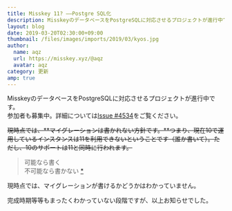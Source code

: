 ```yaml
---
title: Misskey 11? ――Postgre SQL化
description: MisskeyのデータベースをPostgreSQLに対応させるプロジェクトが進行中です。
layout: blog
date: 2019-03-20T02:30:00+09:00
thumbnail: /files/images/imports/2019/03/kyos.jpg
author:
  name: aqz
  url: https://misskey.xyz/@aqz
  avatar: aqz
category: 更新
amp: true
---
```

MisskeyのデータベースをPostgreSQLに対応させるプロジェクトが進行中です。  
参加者も募集中。詳細については[Issue #4534](https://github.com/syuilo/misskey/issues/4534)をご覧ください。

~~現時点では、**マイグレーションは書かれない方針です。**つまり、現在10で運用しているインスタンスは11を利用できないということです（誰か書いて）。ただし、10のサポートは11と同時に行われます。~~

> 可能なら書く  
> 不可能なら書かない
> [*](https://misskey.xyz/notes/5c9266b8391759002e05102d)

現時点では、マイグレーションが書けるかどうかはわかっていません。

完成時期等等もまったくわかっていない段階ですが、以上お知らせでした。

